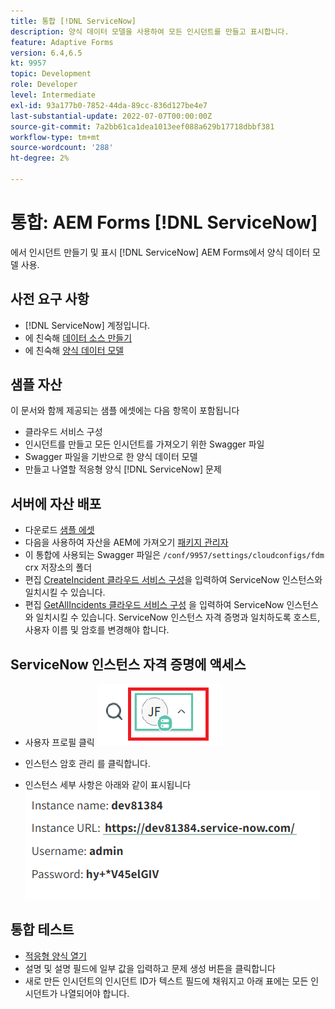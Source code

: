 ```yaml
---
title: 통합 [!DNL ServiceNow]
description: 양식 데이터 모델을 사용하여 모든 인시던트를 만들고 표시합니다.
feature: Adaptive Forms
version: 6.4,6.5
kt: 9957
topic: Development
role: Developer
level: Intermediate
exl-id: 93a177b0-7852-44da-89cc-836d127be4e7
last-substantial-update: 2022-07-07T00:00:00Z
source-git-commit: 7a2bb61ca1dea1013eef088a629b17718dbbf381
workflow-type: tm+mt
source-wordcount: '288'
ht-degree: 2%

---
```


# 통합: AEM Forms [!DNL ServiceNow]

에서 인시던트 만들기 및 표시 [!DNL ServiceNow] AEM Forms에서 양식 데이터 모델 사용.

## 사전 요구 사항

* [!DNL ServiceNow] 계정입니다.
* 에 친숙해 [데이터 소스 만들기](https://experienceleague.adobe.com/docs/experience-manager-learn/forms/ic-web-channel-tutorial/parttwo.html)
* 에 친숙해 [양식 데이터 모델](https://experienceleague.adobe.com/docs/experience-manager-65/forms/form-data-model/create-form-data-models.html)

## 샘플 자산

이 문서와 함께 제공되는 샘플 에셋에는 다음 항목이 포함됩니다

* 클라우드 서비스 구성
* 인시던트를 만들고 모든 인시던트를 가져오기 위한 Swagger 파일
* Swagger 파일을 기반으로 한 양식 데이터 모델
* 만들고 나열할 적응형 양식 [!DNL ServiceNow] 문제

## 서버에 자산 배포

* 다운로드 [샘플 에셋](assets/service-now.zip)
* 다음을 사용하여 자산을 AEM에 가져오기 [패키지 관리자](http://localhost:4502/crx/packmgr/index.jsp)
* 이 통합에 사용되는 Swagger 파일은 ```/conf/9957/settings/cloudconfigs/fdm``` crx 저장소의 폴더
* 편집 [CreateIncident 클라우드 서비스 구성](http://localhost:4502/mnt/overlay/fd/fdm/gui/components/admin/fdmcloudservice/properties.html?item=%2Fconf%2F9957%2Fsettings%2Fcloudconfigs%2Ffdm%2Fcreateincident)을 입력하여 ServiceNow 인스턴스와 일치시킬 수 있습니다.
* 편집 [GetAllIncidents 클라우드 서비스 구성](http://localhost:4502/mnt/overlay/fd/fdm/gui/components/admin/fdmcloudservice/properties.html?item=%2Fconf%2F9957%2Fsettings%2Fcloudconfigs%2Ffdm%2Fgetallincidents) 을 입력하여 ServiceNow 인스턴스와 일치시킬 수 있습니다. ServiceNow 인스턴스 자격 증명과 일치하도록 호스트, 사용자 이름 및 암호를 변경해야 합니다.

## ServiceNow 인스턴스 자격 증명에 액세스

* 사용자 프로필 클릭
   ![사용자 프로필 클릭](assets/snow-1.png)

* 인스턴스 암호 관리 를 클릭합니다.
* 인스턴스 세부 사항은 아래와 같이 표시됩니다
   ![인스턴스 세부 사항](assets/snow-3.png)

## 통합 테스트

* [적응형 양식 열기](http://localhost:4502/content/dam/formsanddocuments/create-incident-in-service-now/jcr:content?wcmmode=disabled)
* 설명 및 설명 필드에 일부 값을 입력하고 문제 생성 버튼을 클릭합니다
* 새로 만든 인시던트의 인시던트 ID가 텍스트 필드에 채워지고 아래 표에는 모든 인시던트가 나열되어야 합니다.
